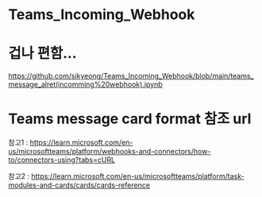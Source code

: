 # Teams_Incoming_Webhook

# 겁나 편함...
https://github.com/sikyeong/Teams_Incoming_Webhook/blob/main/teams_message_alret(incomming%20webhook).ipynb

# Teams message card format 참조 url
참고1 : https://learn.microsoft.com/en-us/microsoftteams/platform/webhooks-and-connectors/how-to/connectors-using?tabs=cURL

참고2 : https://learn.microsoft.com/en-us/microsoftteams/platform/task-modules-and-cards/cards/cards-reference
